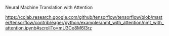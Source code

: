 Neural Machine Translation with Attention

https://colab.research.google.com/github/tensorflow/tensorflow/blob/master/tensorflow/contrib/eager/python/examples/nmt_with_attention/nmt_with_attention.ipynb#scrollTo=mU3Ce8M6I3rz